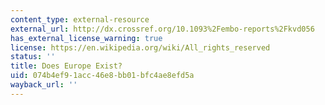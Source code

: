 ```yaml
---
content_type: external-resource
external_url: http://dx.crossref.org/10.1093%2Fembo-reports%2Fkvd056
has_external_license_warning: true
license: https://en.wikipedia.org/wiki/All_rights_reserved
status: ''
title: Does Europe Exist?
uid: 074b4ef9-1acc-46e8-bb01-bfc4ae8efd5a
wayback_url: ''
---
```

